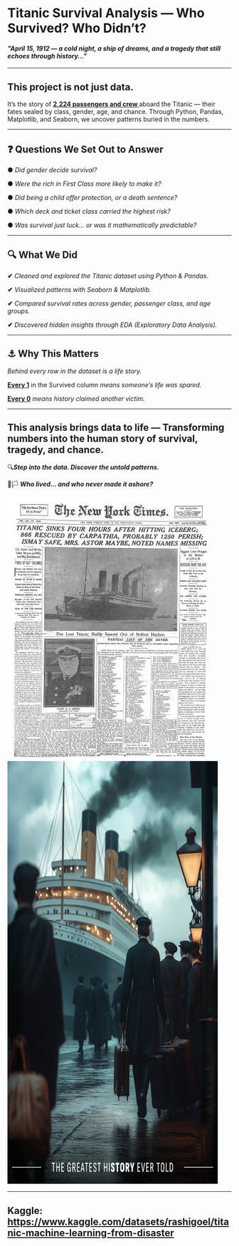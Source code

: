   #                                                              Titanic Survival Analysis — Who Survived? Who Didn’t?
 #### *"April 15, 1912 — a cold night, a ship of dreams, and a tragedy that still echoes through history…"*
_________________

## **This project is not just data.**
It’s the story of **<ins> 2,224 passengers and crew </ins>** aboard the Titanic — their fates sealed by class, gender, age, and chance.
Through Python, Pandas, Matplotlib, and Seaborn, we uncover patterns buried in the numbers.
________________________

## ❓ **Questions We Set Out to Answer**

● *Did gender decide survival?*

● *Were the rich in First Class more likely to make it?*

● *Did being a child offer protection, or a death sentence?*

● *Which deck and ticket class carried the highest risk?*

● *Was survival just luck… or was it mathematically predictable?*
_____________________

## **🔍 What We Did**

**✔**  *Cleaned and explored the Titanic dataset using Python & Pandas.*

**✔** *Visualized patterns with Seaborn & Matplotlib.*

**✔** *Compared survival rates across gender, passenger class, and age groups.*

**✔** *Discovered hidden insights through EDA (Exploratory Data Analysis).*
____________________________

## **⚓ Why This Matters**

*Behind every row in the dataset is a life story.*

**<ins>Every 1</ins>** in the Survived column *means someone’s life was spared.*

**<ins>Every 0</ins>** *means history claimed another victim.*
________________

## **This analysis brings data to life — Transforming numbers into the human story of survival, tragedy, and chance.**

🔍***Step into the data. Discover the untold patterns.***

🏴🏳️ ***Who lived… and who never made it ashore?***

![image alt](https://github.com/Andrew192100099/Titanic-Analysis/blob/main/Titanic%20Disaster.jpg) 
<img src="https://github.com/Andrew192100099/Titanic-Analysis/blob/main/Images/Titanic%20Story.jpg" alt="Titanic Analysis" width="473" height="950">
______

## **Kaggle:** https://www.kaggle.com/datasets/rashigoel/titanic-machine-learning-from-disaster

